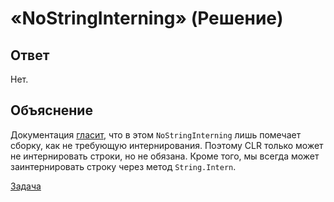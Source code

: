 # «NoStringInterning» (Решение)

## Ответ

Нет.

## Объяснение

Документация [гласит](http://msdn.microsoft.com/en-us/library/system.runtime.compilerservices.compilationrelaxations.aspx), что в этом `NoStringInterning` лишь помечает сборку, как не требующую интернирования. Поэтому CLR только может не интернировать строки, но не обязана. Кроме того, мы всегда может заинтернировать строку через метод `String.Intern`.

[Задача](./NoStringInterning-P.md)